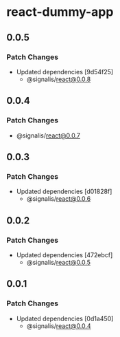 # react-dummy-app

## 0.0.5

### Patch Changes

- Updated dependencies [9d54f25]
  - @signalis/react@0.0.8

## 0.0.4

### Patch Changes

- @signalis/react@0.0.7

## 0.0.3

### Patch Changes

- Updated dependencies [d01828f]
  - @signalis/react@0.0.6

## 0.0.2

### Patch Changes

- Updated dependencies [472ebcf]
  - @signalis/react@0.0.5

## 0.0.1

### Patch Changes

- Updated dependencies [0d1a450]
  - @signalis/react@0.0.4
